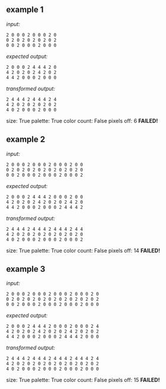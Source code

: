 
## example 1
*input:*
```
2 0 0 0 2 0 0 0 2 0
0 2 0 2 0 2 0 2 0 2
0 0 2 0 0 0 2 0 0 0
```
*expected output:*
```
2 0 0 0 2 4 4 4 2 0
4 2 0 2 0 2 4 2 0 2
4 4 2 0 0 0 2 0 0 0
```
*transformed output:*
```
2 4 4 4 2 4 4 4 2 4
4 2 0 2 0 2 0 2 0 2
4 0 2 0 0 0 2 0 0 0
```
size: True
palette: True
color count: False
pixels off: 6
**FAILED!**

## example 2
*input:*
```
2 0 0 0 2 0 0 0 2 0 0 0 2 0 0
0 2 0 2 0 2 0 2 0 2 0 2 0 2 0
0 0 2 0 0 0 2 0 0 0 2 0 0 0 2
```
*expected output:*
```
2 0 0 0 2 4 4 4 2 0 0 0 2 0 0
4 2 0 2 0 2 4 2 0 2 0 2 4 2 0
4 4 2 0 0 0 2 0 0 0 2 4 4 4 2
```
*transformed output:*
```
2 4 4 4 2 4 4 4 2 4 4 4 2 4 4
4 2 0 2 0 2 0 2 0 2 0 2 0 2 0
4 0 2 0 0 0 2 0 0 0 2 0 0 0 2
```
size: True
palette: True
color count: False
pixels off: 14
**FAILED!**

## example 3
*input:*
```
2 0 0 0 2 0 0 0 2 0 0 0 2 0 0 0 2 0
0 2 0 2 0 2 0 2 0 2 0 2 0 2 0 2 0 2
0 0 2 0 0 0 2 0 0 0 2 0 0 0 2 0 0 0
```
*expected output:*
```
2 0 0 0 2 4 4 4 2 0 0 0 2 0 0 0 2 4
4 2 0 2 0 2 4 2 0 2 0 2 4 2 0 2 0 2
4 4 2 0 0 0 2 0 0 0 2 4 4 4 2 0 0 0
```
*transformed output:*
```
2 4 4 4 2 4 4 4 2 4 4 4 2 4 4 4 2 4
4 2 0 2 0 2 0 2 0 2 0 2 0 2 0 2 0 2
4 0 2 0 0 0 2 0 0 0 2 0 0 0 2 0 0 0
```
size: True
palette: True
color count: False
pixels off: 15
**FAILED!**
